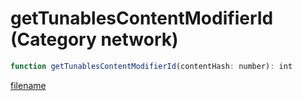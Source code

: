 # getTunablesContentModifierId (Category network)

```js
function getTunablesContentModifierId(contentHash: number): int
```

[filename](getTunablesContentModifierId_m.md ':include')